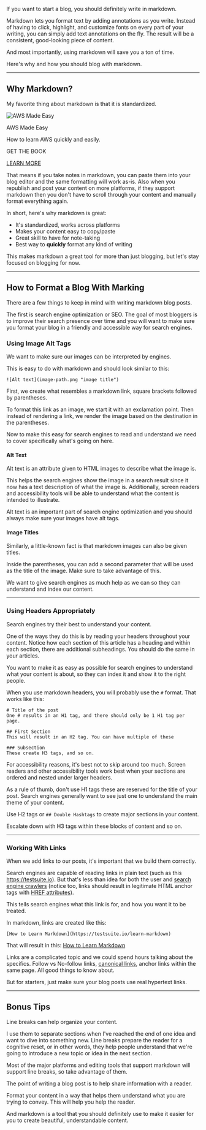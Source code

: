 If you want to start a blog, you should definitely write in markdown.

Markdown lets you format text by adding annotations as you write. Instead of having to click, highlight, and customize fonts on every part of your writing, you can simply add text annotations on the fly. The result will be a consistent, good-looking piece of content.

And most importantly, using markdown will save you a ton of time.

Here's why and how you should blog with markdown.

* * * * *

Why Markdown?
-------------

My favorite thing about markdown is that it is standardized.

![AWS Made Easy](https://testsuite.io/assets/aws-made-easy-147ab637753a24f08cf6573cf64191da0f4568a144dd498438b5c08744b92382.png)

AWS Made Easy

How to learn AWS quickly and easily.

GET THE BOOK

[LEARN MORE](https://testsuite.io/book/aws-made-easy)

That means if you take notes in markdown, you can paste them into your blog editor and the same formatting will work as-is. Also when you republish and post your content on more platforms, if they support markdown then you don't have to scroll through your content and manually format everything again.

In short, here's why markdown is great:

-   It's standardized, works across platforms
-   Makes your content easy to copy/paste
-   Great skill to have for note-taking
-   Best way to **quickly** format any kind of writing

This makes markdown a great tool for more than just blogging, but let's stay focused on blogging for now.

* * * * *

How to Format a Blog With Marking
---------------------------------

There are a few things to keep in mind with writing markdown blog posts.

The first is search engine optimization or SEO. The goal of most bloggers is to improve their search presence over time and you will want to make sure you format your blog in a friendly and accessible way for search engines.

### Using Image Alt Tags

We want to make sure our images can be interpreted by engines.

This is easy to do with markdown and should look similar to this:

```
![Alt text](image-path.png "image title")

```

First, we create what resembles a markdown link, square brackets followed by parentheses.

To format this link as an image, we start it with an exclamation point. Then instead of rendering a link, we render the image based on the destination in the parentheses.

Now to make this easy for search engines to read and understand we need to cover specifically what's going on here.

#### Alt Text

Alt text is an attribute given to HTML images to describe what the image is.

This helps the search engines show the image in a search result since it now has a text description of what the image is. Additionally, screen readers and accessibility tools will be able to understand what the content is intended to illustrate.

Alt text is an important part of search engine optimization and you should always make sure your images have alt tags.

#### Image Titles

Similarly, a little-known fact is that markdown images can also be given titles.

Inside the parentheses, you can add a second parameter that will be used as the title of the image. Make sure to take advantage of this.

We want to give search engines as much help as we can so they can understand and index our content.

* * * * *

### Using Headers Appropriately

Search engines try their best to understand your content.

One of the ways they do this is by reading your headers throughout your content. Notice how each section of this article has a heading and within each section, there are additional subheadings. You should do the same in your articles.

You want to make it as easy as possible for search engines to understand what your content is about, so they can index it and show it to the right people.

When you use markdown headers, you will probably use the `#` format. That works like this:

```
# Title of the post
One # results in an H1 tag, and there should only be 1 H1 tag per page.

## First Section
This will result in an H2 tag. You can have multiple of these

### Subsection
These create H3 tags, and so on.

```

For accessibility reasons, it's best not to skip around too much. Screen readers and other accessibility tools work best when your sections are ordered and nested under larger headers.

As a rule of thumb, don't use H1 tags these are reserved for the title of your post. Search engines generally want to see just one to understand the main theme of your content.

Use H2 tags or `## Double Hashtags` to create major sections in your content.

Escalate down with H3 tags within these blocks of content and so on.

* * * * *

### Working With Links

When we add links to our posts, it's important that we build them correctly.

Search engines are capable of reading links in plain text (such as this https://testsuite.io). But that's less than idea for both the user and [search engine crawlers](https://testsuite.io/how-search-engines-index-websites) (notice too, links should result in legitimate HTML anchor tags with [HREF attributes](https://testsuite.io/what-is-href)).

This tells search engines what this link is for, and how you want it to be treated.

In markdown, links are created like this:

```
[How to Learn Markdown](https://testsuite.io/learn-markdown)

```

That will result in this: [How to Learn Markdown](https://testsuite.io/learn-markdown)

Links are a complicated topic and we could spend hours talking about the specifics. Follow vs No-follow links, [canonical links](https://testsuite.io/adding-a-canonical-link-in-html), anchor links within the same page. All good things to know about.

But for starters, just make sure your blog posts use real hypertext links.

* * * * *

Bonus Tips
----------

Line breaks can help organize your content.

I use them to separate sections when I've reached the end of one idea and want to dive into something new. Line breaks prepare the reader for a cognitive reset, or in other words, they help people understand that we're going to introduce a new topic or idea in the next section.

Most of the major platforms and editing tools that support markdown will support line breaks, so take advantage of them.

The point of writing a blog post is to help share information with a reader.

Format your content in a way that helps them understand what you are trying to convey. This will help you help the reader.

And markdown is a tool that you should definitely use to make it easier for you to create beautiful, understandable content.
